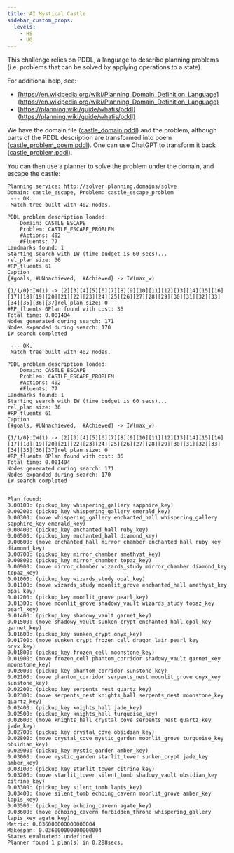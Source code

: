 ```yaml
---
title: AI Mystical Castle
sidebar_custom_props:
  levels:
    - HS
    - UG
---
```


This challenge relies on PDDL, a language to describe planning problems (i.e. problems that can be solved by applying operations to a state).

For additional help, see:

- [https://en.wikipedia.org/wiki/Planning_Domain_Definition_Language](https://en.wikipedia.org/wiki/Planning_Domain_Definition_Language)
- [https://planning.wiki/guide/whatis/pddl](https://planning.wiki/guide/whatis/pddl)

We have the domain file ([castle_domain.pddl](castle_domain.pddl)) and the problem, although parts of the PDDL description are transformed into poem ([castle_problem_poem.pddl](castle_problem_poem.pddl)). One can use ChatGPT to transform it back ([castle_problem.pddl](castle_problem.pddl)).

You can then use a planner to solve the problem under the domain, and escape the castle:

```
Planning service: http://solver.planning.domains/solve
Domain: castle_escape, Problem: castle_escape_problem
 --- OK.
 Match tree built with 402 nodes.

PDDL problem description loaded:
	Domain: CASTLE_ESCAPE
	Problem: CASTLE_ESCAPE_PROBLEM
	#Actions: 402
	#Fluents: 77
Landmarks found: 1
Starting search with IW (time budget is 60 secs)...
rel_plan size: 36
#RP_fluents 61
Caption
{#goals, #UNnachieved,  #Achieved} -> IW(max_w)

{1/1/0}:IW(1) -> [2][3][4][5][6][7][8][9][10][11][12][13][14][15][16][17][18][19][20][21][22][23][24][25][26][27][28][29][30][31][32][33][34][35][36][37]rel_plan size: 0
#RP_fluents 0Plan found with cost: 36
Total time: 0.001404
Nodes generated during search: 171
Nodes expanded during search: 170
IW search completed

 --- OK.
 Match tree built with 402 nodes.

PDDL problem description loaded:
	Domain: CASTLE_ESCAPE
	Problem: CASTLE_ESCAPE_PROBLEM
	#Actions: 402
	#Fluents: 77
Landmarks found: 1
Starting search with IW (time budget is 60 secs)...
rel_plan size: 36
#RP_fluents 61
Caption
{#goals, #UNnachieved,  #Achieved} -> IW(max_w)

{1/1/0}:IW(1) -> [2][3][4][5][6][7][8][9][10][11][12][13][14][15][16][17][18][19][20][21][22][23][24][25][26][27][28][29][30][31][32][33][34][35][36][37]rel_plan size: 0
#RP_fluents 0Plan found with cost: 36
Total time: 0.001404
Nodes generated during search: 171
Nodes expanded during search: 170
IW search completed


Plan found:
0.00100: (pickup_key whispering_gallery sapphire_key)
0.00200: (pickup_key whispering_gallery emerald_key)
0.00300: (move whispering_gallery enchanted_hall whispering_gallery sapphire_key emerald_key)
0.00400: (pickup_key enchanted_hall ruby_key)
0.00500: (pickup_key enchanted_hall diamond_key)
0.00600: (move enchanted_hall mirror_chamber enchanted_hall ruby_key diamond_key)
0.00700: (pickup_key mirror_chamber amethyst_key)
0.00800: (pickup_key mirror_chamber topaz_key)
0.00900: (move mirror_chamber wizards_study mirror_chamber diamond_key topaz_key)
0.01000: (pickup_key wizards_study opal_key)
0.01100: (move wizards_study moonlit_grove enchanted_hall amethyst_key opal_key)
0.01200: (pickup_key moonlit_grove pearl_key)
0.01300: (move moonlit_grove shadowy_vault wizards_study topaz_key pearl_key)
0.01400: (pickup_key shadowy_vault garnet_key)
0.01500: (move shadowy_vault sunken_crypt enchanted_hall opal_key garnet_key)
0.01600: (pickup_key sunken_crypt onyx_key)
0.01700: (move sunken_crypt frozen_cell dragon_lair pearl_key onyx_key)
0.01800: (pickup_key frozen_cell moonstone_key)
0.01900: (move frozen_cell phantom_corridor shadowy_vault garnet_key moonstone_key)
0.02000: (pickup_key phantom_corridor sunstone_key)
0.02100: (move phantom_corridor serpents_nest moonlit_grove onyx_key sunstone_key)
0.02200: (pickup_key serpents_nest quartz_key)
0.02300: (move serpents_nest knights_hall serpents_nest moonstone_key quartz_key)
0.02400: (pickup_key knights_hall jade_key)
0.02500: (pickup_key knights_hall turquoise_key)
0.02600: (move knights_hall crystal_cove serpents_nest quartz_key jade_key)
0.02700: (pickup_key crystal_cove obsidian_key)
0.02800: (move crystal_cove mystic_garden moonlit_grove turquoise_key obsidian_key)
0.02900: (pickup_key mystic_garden amber_key)
0.03000: (move mystic_garden starlit_tower sunken_crypt jade_key amber_key)
0.03100: (pickup_key starlit_tower citrine_key)
0.03200: (move starlit_tower silent_tomb shadowy_vault obsidian_key citrine_key)
0.03300: (pickup_key silent_tomb lapis_key)
0.03400: (move silent_tomb echoing_cavern moonlit_grove amber_key lapis_key)
0.03500: (pickup_key echoing_cavern agate_key)
0.03600: (move echoing_cavern forbidden_throne whispering_gallery lapis_key agate_key)
Metric: 0.036000000000000004
Makespan: 0.036000000000000004
States evaluated: undefined
Planner found 1 plan(s) in 0.288secs.
```